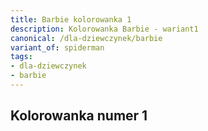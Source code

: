 ```yaml
---
title: Barbie kolorowanka 1
description: Kolorowanka Barbie - wariant1
canonical: /dla-dziewczynek/barbie
variant_of: spiderman
tags:
- dla-dziewczynek
- barbie
---
```


Kolorowanka numer 1
---